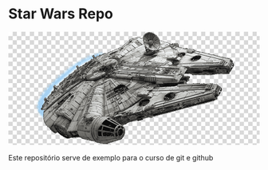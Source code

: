 # Star Wars Repo

![Han Solo Millennium Falcon Star Wars](./nave.png)

Este repositório serve de exemplo para o curso de git e github